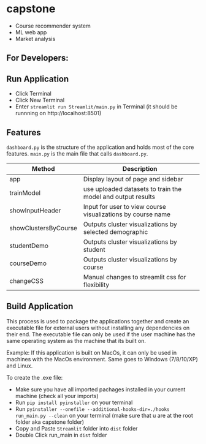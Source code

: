 # capstone
- Course recommender system
- ML web app
- Market analysis

## For Developers:
## Run Application
- Click Terminal
- Click New Terminal
- Enter `streamlit run Streamlit/main.py` in Terminal (it should be runnning on http://localhost:8501)

## Features
`dashboard.py` is the structure of the application and holds most of the core features.
`main.py` is the main file that calls `dashboard.py`.

| Method  | Description |
| ------------- | ------------- |
| app  | Display layout of page and sidebar  |
| trainModel  | use uploaded datasets to train the model and output results  |
| showInputHeader  | Input for user to view course visualizations by course name  |
| showClustersByCourse  | Outputs cluster visualizations by selected demographic  |
| studentDemo  | Outputs cluster visualizations by student  |
| courseDemo  | Outputs cluster visualizations by course  |
| changeCSS  | Manual changes to streamlit css for flexibility  |

## Build Application
This process is used to package the applications together and create an executable file for external users without installing any dependencies on their end.
The executable file can only be used if the user machine has the same operating system as the machine that its built on.

Example: If this application is built on MacOs, it can only be used in machines with the MacOs environment. Same goes to Windows (7/8/10/XP) and Linux.

To create the .exe file:
- Make sure you have all imported pachages installed in your current machine (check all your imports)
- Run `pip install pyinstaller` on your terminal
- Run `pyinstaller --onefile --additional-hooks-dir=./hooks run_main.py --clean` on your terminal (make sure that u are at the root folder aka capstone folder)
- Copy and Paste `Streamlit` folder into `dist` folder
- Double Click run_main in `dist` folder

